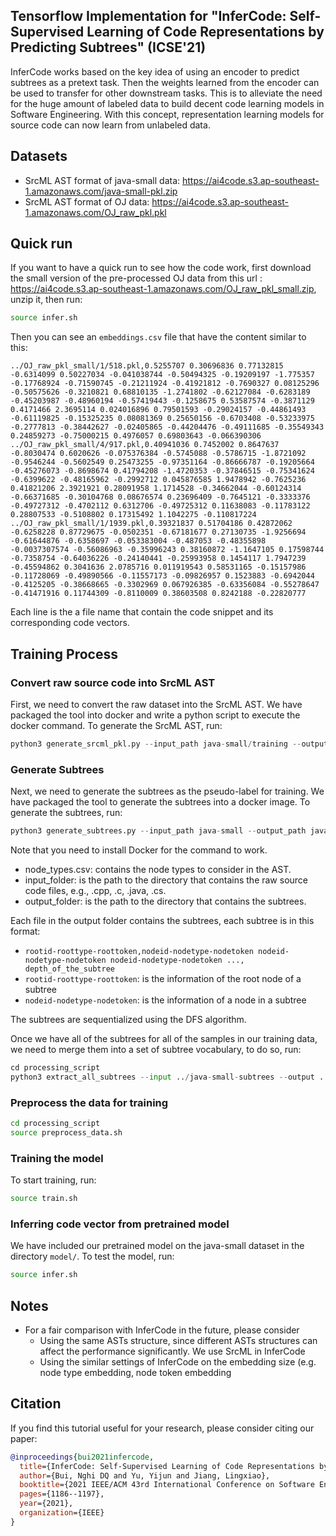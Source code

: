 ## Tensorflow Implementation for "InferCode: Self-Supervised Learning of Code Representations by Predicting Subtrees" (ICSE'21)

InferCode works based on the key idea of using an encoder to predict subtrees as a pretext task. Then the weights learned from the encoder can be used to transfer for other downstream tasks. This is to alleviate the need for the huge amount of labeled data to build decent code learning models in Software Engineering. With this concept, representation learning models for  source code can now learn from unlabeled data. 

## Datasets
- SrcML AST format of java-small data: https://ai4code.s3.ap-southeast-1.amazonaws.com/java-small-pkl.zip
- SrcML AST format of OJ data: https://ai4code.s3.ap-southeast-1.amazonaws.com/OJ_raw_pkl.pkl

## Quick run
If you want to have a quick run to see how the code work, first download the small version of the pre-processed OJ data from this url : https://ai4code.s3.ap-southeast-1.amazonaws.com/OJ_raw_pkl_small.zip, unzip it, then run:

```bash
source infer.sh
```

Then you can see an ```embeddings.csv``` file that have the content similar to this:

```
../OJ_raw_pkl_small/1/518.pkl,0.5255707 0.30696836 0.77132815 -0.6314099 0.50227034 -0.041038744 -0.50494325 -0.19209197 -1.775357 -0.17768924 -0.71590745 -0.21211924 -0.41921812 -0.7690327 0.08125296 -0.50575626 -0.3210821 0.68810135 -1.2741802 -0.62127084 -0.6283189 -0.45203987 -0.48960194 -0.57419443 -0.1258675 0.53587574 -0.3871129 0.4171466 2.3695114 0.024016896 0.79501593 -0.29024157 -0.44861493 -0.61119825 -0.15325235 0.08081369 0.25650156 -0.6703408 -0.53233975 -0.2777813 -0.38442627 -0.02405865 -0.44204476 -0.49111685 -0.35549343 0.24859273 -0.75000215 0.4976057 0.69803643 -0.066390306
../OJ_raw_pkl_small/4/917.pkl,0.40941036 0.7452002 0.8647637 -0.8030474 0.6020626 -0.075376384 -0.5745088 -0.5786715 -1.8721092 -0.9546244 -0.5602549 0.25473255 -0.97351164 -0.86666787 -0.19205664 -0.45276073 -0.8698674 0.41794208 -1.4720353 -0.37846515 -0.75341624 -0.6399622 -0.48165962 -0.2992712 0.045876585 1.9478942 -0.7625236 0.41821206 2.3921921 0.28091958 1.1714528 -0.34662044 -0.60124314 -0.66371685 -0.30104768 0.08676574 0.23696409 -0.7645121 -0.3333376 -0.49727312 -0.4702112 0.6312706 -0.49725312 0.11638083 -0.11783122 0.28807533 -0.5108802 0.17315492 1.1042275 -0.110817224
../OJ_raw_pkl_small/1/1939.pkl,0.39321837 0.51704186 0.42872062 -0.6258228 0.87729675 -0.0502351 -0.67181677 0.27130735 -1.9256694 -0.61644876 -0.6358697 -0.053383004 -0.487053 -0.48355898 -0.0037307574 -0.56086963 -0.35996243 0.38160872 -1.1647105 0.17598744 -0.7358754 -0.64036226 -0.24140441 -0.25993958 0.1454117 1.7947239 -0.45594862 0.3041636 2.0785716 0.011919543 0.58531165 -0.15157986 -0.11728069 -0.49890566 -0.11557173 -0.09826957 0.1523883 -0.6942044 -0.4125205 -0.38668665 -0.3302969 0.067926385 -0.63356084 -0.55278647 -0.41471916 0.11744309 -0.8110009 0.38603508 0.8242188 -0.22820777
```
Each line is the a file name that contain the code snippet and its corresponding code vectors.

## Training Process


### Convert raw source code into SrcML AST
First, we need to convert the raw dataset into the SrcML AST. We have packaged the tool into docker and write a python script to execute the docker command. To generate the SrcML AST, run:

```python
python3 generate_srcml_pkl.py --input_path java-small/training --output_path java-small-pkl/training
```

### Generate Subtrees
Next, we need to generate the subtrees as the pseudo-label for training. We have packaged the tool to generate the subtrees into a docker image. To generate the subtrees, run:

```python
python3 generate_subtrees.py --input_path java-small --output_path java-small-subtrees --node_types_path node_types.csv
```

Note that you need to install Docker for the command to work.
- node_types.csv: contains the node types to consider in the AST. 
- input_folder: is the path to the directory that contains the raw source code files, e.g., .cpp, .c, .java, .cs.
- output_folder: is the path to the directory that contains the subtrees.

Each file in the output folder contains the subtrees, each subtree is in this format:
- ```rootid-roottype-roottoken,nodeid-nodetype-nodetoken nodeid-nodetype-nodetoken nodeid-nodetype-nodetoken ..., depth_of_the_subtree```
- ```rootid-roottype-roottoken```: is the information of the root node of a subtree
- ```nodeid-nodetype-nodetoken```: is the information of a node in a subtree

The subtrees are sequentialized using the DFS algorithm.

Once we have all of the subtrees for all of the samples in our training data, we need to merge them into a set of subtree vocabulary, to do so, run:

```python
cd processing_script
python3 extract_all_subtrees --input ../java-small-subtrees --output ../subtrees_vocab/java-small-subtrees-vocab.txt
```

### Preprocess the data for training
```bash
cd processing_script
source preprocess_data.sh
```

### Training the model
To start training, run:
```bash
source train.sh
```

### Inferring code vector from pretrained model
We have included our pretrained model on the java-small dataset in the directory ``model/``. To test the model, run:

```bash
source infer.sh
```

## Notes
- For a fair comparison with InferCode in the future, please consider
  + Using the same ASTs structure, since different ASTs structures can affect the performance significantly. We use SrcML in InferCode
  + Using the similar settings of InferCode on the embedding size (e.g. node type embedding, node token embedding

## Citation
If you find this tutorial useful for your research, please consider citing our paper:

```bibtex
@inproceedings{bui2021infercode,
  title={InferCode: Self-Supervised Learning of Code Representations by Predicting Subtrees},
  author={Bui, Nghi DQ and Yu, Yijun and Jiang, Lingxiao},
  booktitle={2021 IEEE/ACM 43rd International Conference on Software Engineering (ICSE)},
  pages={1186--1197},
  year={2021},
  organization={IEEE}
}
```
